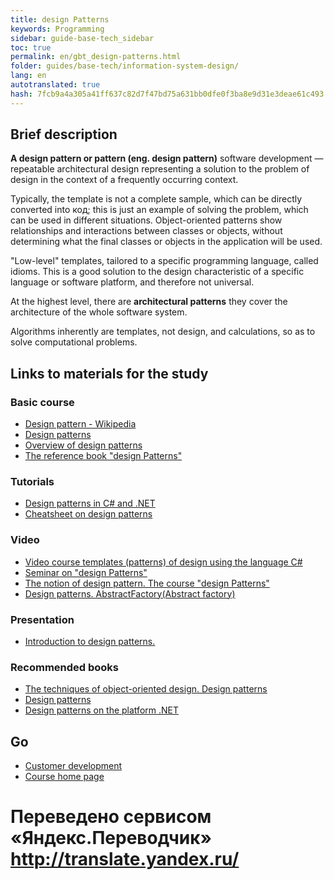 ```yaml
--- 
title: design Patterns 
keywords: Programming 
sidebar: guide-base-tech_sidebar 
toc: true 
permalink: en/gbt_design-patterns.html 
folder: guides/base-tech/information-system-design/ 
lang: en 
autotranslated: true 
hash: 7fcb9a4a305a41ff637c82d7f47bd75a631bb0dfe0f3ba8e9d31e3deae61c493 
--- 
```


## Brief description 

**A design pattern or pattern (eng. design pattern)** software development — repeatable architectural design representing a solution to the problem of design in the context of a frequently occurring context. 

Typically, the template is not a complete sample, which can be directly converted into код; this is just an example of solving the problem, which can be used in different situations. Object-oriented patterns show relationships and interactions between classes or objects, without determining what the final classes or objects in the application will be used. 

"Low-level" templates, tailored to a specific programming language, called idioms. This is a good solution to the design characteristic of a specific language or software platform, and therefore not universal. 

At the highest level, there are **architectural patterns** they cover the architecture of the whole software system. 

Algorithms inherently are templates, not design, and calculations, so as to solve computational problems. 
## Links to materials for the study 

### Basic course 

* [Design pattern - Wikipedia](https://ru.wikipedia.org/wiki/Шаблон_проектирования) 
* [Design patterns](https://refactoring.guru/ru/design-patterns) 
* [Overview of design patterns](http://citforum.ru/SE/project/pattern/index.shtml) 
* [The reference book "design Patterns"](http://design-pattern.ru/) 

### Tutorials 

* [Design patterns in C# and .NET](https://metanit.com/sharp/patterns/) 
* [Cheatsheet on design patterns](https://habrahabr.ru/post/210288/) 

### Video 

* [Video course templates (patterns) of design using the language C#](https://www.youtube.com/playlist?list=PLtjuvkyFrt5Wjd-973N117XS7xuuoD6XM) 
* [Seminar on "design Patterns"](https://www.youtube.com/watch?v=ikD9OBQtpAk) 
* [The notion of design pattern. The course "design Patterns"](https://www.youtube.com/watch?v=gBRk8v4FJqY) 
* [Design patterns. AbstractFactory(Abstract factory)](https://www.youtube.com/watch?v=l9cfSg6gVe8&t=12s) 

### Presentation 

* [Introduction to design patterns.](http://ppt-online.org/34856) 

### Recommended books 

* [The techniques of object-oriented design. Design patterns](http://www.ozon.ru/context/detail/id/2457392/) 
* [Design patterns](http://www.ozon.ru/context/detail/id/31079082/) 
* [Design patterns on the platform .NET](http://www.ozon.ru/context/detail/id/33497715/) 

## Go 

* [Customer development](gbt_frontend.html) 
* [Course home page](gbt_landing-page.html) 



 # Переведено сервисом «Яндекс.Переводчик» http://translate.yandex.ru/